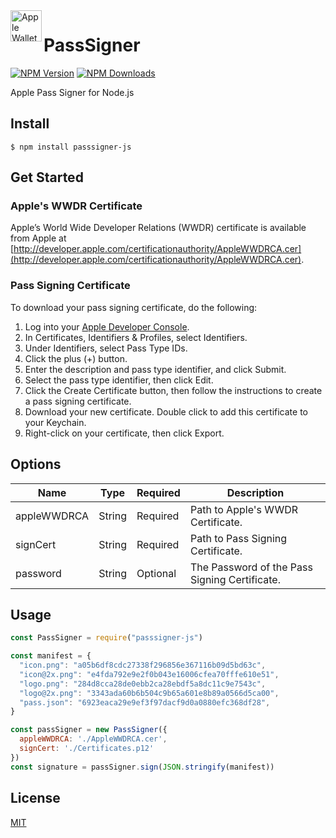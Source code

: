 <img src="https://docs-assets.developer.apple.com/published/c104c9bff0/841b02dd-b78c-4cad-8da4-700761d34e14.png" width="50" height="50" alt="Apple Wallet Logo" align="left" />

# PassSigner
[![NPM Version][npm-image]][npm-url]
[![NPM Downloads][npm-downloads-image]][npm-downloads-url]

Apple Pass Signer for Node.js

## Install
```
$ npm install passsigner-js
```

## Get Started
### Apple's WWDR Certificate
Apple’s World Wide Developer Relations (WWDR) certificate is available from Apple at [http://developer.apple.com/certificationauthority/AppleWWDRCA.cer](http://developer.apple.com/certificationauthority/AppleWWDRCA.cer).

### Pass Signing Certificate
To download your pass signing certificate, do the following:

1. Log into your [Apple Developer Console][apple-developer-console].
2. In Certificates, Identifiers & Profiles, select Identifiers.
3. Under Identifiers, select Pass Type IDs.
4. Click the plus (+) button.
5. Enter the description and pass type identifier, and click Submit.
6. Select the pass type identifier, then click Edit.
7. Click the Create Certificate button, then follow the instructions to create a pass signing certificate.
8. Download your new certificate. Double click to add this certificate to your Keychain.
9. Right-click on your certificate, then click Export.

## Options
| Name        | Type   | Required | Description                                   |
|-------------|--------|----------|-----------------------------------------------|
| appleWWDRCA | String | Required | Path to Apple's WWDR Certificate.             |
| signCert    | String | Required | Path to Pass Signing Certificate.             |
| password    | String | Optional | The Password of the Pass Signing Certificate. |

## Usage
```js
const PassSigner = require("passsigner-js")

const manifest = {
  "icon.png": "a05b6df8cdc27338f296856e367116b09d5bd63c",
  "icon@2x.png": "e4fda792e9e2f0b043e16006cfea70fffe610e51",
  "logo.png": "284d8cca28de0ebb2ca28ebdf5a8dc11c9e7543c",
  "logo@2x.png": "3343ada60b6b504c9b65a601e8b89a0566d5ca00",
  "pass.json": "6923eaca29e9ef3f97dacf9d0a0880efc368df28",
}

const passSigner = new PassSigner({
  appleWWDRCA: './AppleWWDRCA.cer',
  signCert: './Certificates.p12'
})
const signature = passSigner.sign(JSON.stringify(manifest))
```

## License
[MIT](LICENSE)

[npm-image]: https://img.shields.io/npm/v/passsigner-js.svg
[npm-url]: https://npmjs.org/package/passsigner-js
[npm-downloads-image]: https://img.shields.io/npm/dm/passsigner-js.svg
[npm-downloads-url]: https://npmcharts.com/compare/passsigner-js?minimal=true
[apple-developer-console]: https://developer.apple.com/account
